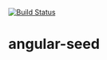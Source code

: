 [![Build Status](https://travis-ci.org/travis-ci/travis-web.svg?branch=master)](https://travis-ci.org/travis-ci/travis-web)
# angular-seed
